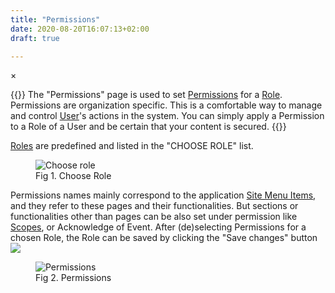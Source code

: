 ```yaml
---
title: "Permissions"
date: 2020-08-20T16:07:13+02:00
draft: true

---
```


<!-- The Modal -->
<div id="myModal" class="modal">
  <span class="close">&times;</span>
  <img class="modal-content" id="img01">
  <div id="caption"></div>
</div>

{{<lead>}}
The "Permissions" page is used to set [Permissions](/glossary#permission) for a [Role](/glossary#role). Permissions are organization specific. This is a comfortable way to manage and control [User](/glossary#user)'s actions in the system. You can simply apply a Permission to a Role of a User and be certain that your content is secured.
{{</lead>}}

[Roles](/glossary#role) are predefined and listed in the "CHOOSE ROLE" list.
<figure class="image_container">
    <img class="center_image myImg" onClick="reply_click(this)"  id="choose_role_list" src="/choose_role_list.png" alt="Choose role">
    <figcaption>Fig 1. Choose Role</figcaption>
</figure>

Permissions names mainly correspond to the application [Site Menu Items](/glossary#site-menu-items), and they refer to these pages and their functionalities. But sections or functionalities other than pages can be also set under permission like [Scopes](/glossary#scope), or Acknowledge of Event. After (de)selecting Permissions for a chosen Role, the Role can be saved by clicking the "Save changes" button <img src="/save_changes_button.png" >

<figure class="image_container">
    <img class="center_image myImg" onClick="reply_click(this)"  id="permissions" src="/permissions.png" alt="Permissions">
    <figcaption>Fig 2. Permissions</figcaption>
</figure>

<script>
// Get the modal
var modal = document.getElementById("myModal");

var modalImg = document.getElementById("img01");
var captionText = document.getElementById("caption");
function reply_click(img)
{
    modal.style.display = "block";
    modalImg.src = img.src;
    captionText.innerHTML = img.alt;
}

modal.onclick = function() { 
  modal.style.display = "none";
}

document.addEventListener('keyup', function(e) {
    if (e.keyCode == 27) {
        modal.style.display = "none";
    }
});
</script>